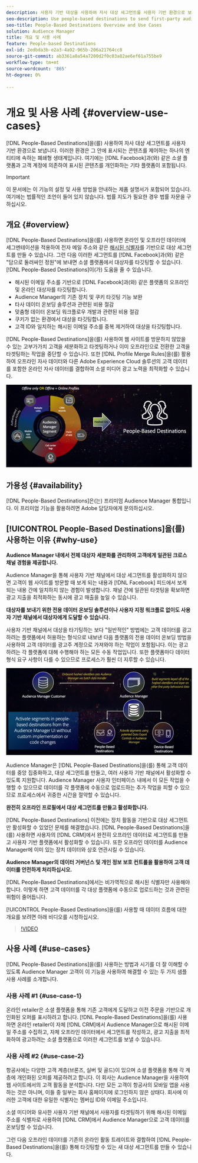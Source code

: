 ```yaml
---
description: 사용자 기반 대상을 사용하여 자사 대상 세그먼트를 사용자 기반 환경으로 보냅니다. 이러한 환경은 그 안에 표시되는 콘텐츠를 제어하는 하나의 엔티티에 속하는 폐쇄형 생태계입니다. 여기에는 Facebook과 같은 소셜 플랫폼과, 고객 계정에 의존하여 표시된 콘텐츠를 개인화하는 기타 플랫폼이 포함됩니다.
seo-description: Use people-based destinations to send first-party audience segments to people-based environments. These environments are closed ecosystems belonging to one entity that controls the content that is being displayed within it. They include social platforms such as Facebook, and other platforms that rely on customer accounts to personalize the displayed content.
seo-title: People-Based Destinations Overview and Use Cases
solution: Audience Manager
title: 개요 및 사용 사례
feature: People-based Destinations
exl-id: 2edbda3b-e2a3-4a92-965b-206a21764cc8
source-git-commit: ab3361a0a54a7200d2f0c03a82ae6ef61a755be9
workflow-type: tm+mt
source-wordcount: '865'
ht-degree: 0%

---
```


# 개요 및 사용 사례 {#overview-use-cases}

[!DNL People-Based Destinations]을(를) 사용하여 자사 대상 세그먼트를 사용자 기반 환경으로 보냅니다. 이러한 환경은 그 안에 표시되는 콘텐츠를 제어하는 하나의 엔티티에 속하는 폐쇄형 생태계입니다. 여기에는 [!DNL Facebook]과(와) 같은 소셜 플랫폼과 고객 계정에 의존하여 표시된 콘텐츠를 개인화하는 기타 플랫폼이 포함됩니다.

>[!IMPORTANT]
>이 문서에는 이 기능의 설정 및 사용 방법을 안내하는 제품 설명서가 포함되어 있습니다. 여기에는 법률적인 조언이 들어 있지 않습니다. 법률 지도가 필요한 경우 법률 자문을 구하십시오.

## 개요 {#overview}

[!DNL People-Based Destinations]을(를) 사용하면 온라인 및 오프라인 데이터에 세그멘테이션을 적용하여 전자 메일 주소와 같은 [해시된 식별자](people-based-destinations-prerequisites.md#hashing-requirements)를 기반으로 대상 세그먼트를 만들 수 있습니다. 그런 다음 이러한 세그먼트를 [!DNL Facebook]과(와) 같은 &quot;담으로 둘러싸인 정원&quot;에 보내면 소셜 플랫폼에서 대상자를 타깃팅할 수 있습니다. [!DNL People-Based Destinations]이(가) 도움을 줄 수 있습니다.

* 해시된 이메일 주소를 기반으로 [!DNL Facebook]과(와) 같은 플랫폼의 오프라인 및 온라인 대상자를 타깃팅합니다.
* Audience Manager의 기존 장치 및 쿠키 타깃팅 기능 보완
* 타사 데이터 온보딩 솔루션과 관련된 비용 절감
* 맞춤형 데이터 온보딩 워크플로우 개발과 관련된 비용 절감
* 쿠키가 없는 환경에서 대상을 타깃팅합니다.
* 고객 ID와 일치하는 해시된 이메일 주소를 중복 제거하여 대상을 타깃팅합니다.

[!DNL People-Based Destinations]을(를) 사용하여 웹 사이트를 방문하지 않았을 수 있는 고부가가치 고객을 세분화하고 타겟팅하거나 이미 오프라인으로 전환한 고객을 타겟팅하는 작업을 중단할 수 있습니다. 또한 [!DNL Profile Merge Rules]을(를) 활용하여 오프라인 자사 데이터와 다른 Adobe Experience Cloud 솔루션의 고객 데이터를 포함한 온라인 자사 데이터를 결합하여 소셜 미디어 광고 노력을 최적화할 수 있습니다.

![pbd-overview](assets/pbd-overview.png)

## 가용성 {#availability}

[!DNL People-Based Destinations]은(는) 프리미엄 Audience Manager 통합입니다. 이 프리미엄 기능을 활용하려면 Adobe 담당자에게 문의하십시오.

## [!UICONTROL People-Based Destinations]을(를) 사용하는 이유 {#why-use}

**Audience Manager 내에서 전체 대상자 세분화를 관리하여 고객에게 일관된 크로스 채널 경험을 제공합니다.**

Audience Manager을 통해 사용자 기반 채널에서 대상 세그먼트를 활성화하지 않으면 고객이 웹 사이트를 방문할 때 보게 되는 내용과 [!DNL Facebook] 피드에서 보게 되는 내용 간에 일치하지 않는 경험이 발생합니다. 채널 간에 일관된 타겟팅을 확보하면 광고 지출을 최적화하는 동시에 광고 매출을 높일 수 있습니다.

**대상자를 보내기 위한 전용 데이터 온보딩 솔루션이나 사용자 지정 워크플로 없이도 사용자 기반 채널에서 대상자에게 도달할 수 있습니다.**

사용자 기반 채널에서 대상을 타기팅하는 보다 &quot;일반적인&quot; 방법에는 고객 데이터를 광고하려는 플랫폼에서 허용하는 형식으로 내보낸 다음 플랫폼의 전용 데이터 온보딩 방법을 사용하여 고객 데이터를 광고주 계정으로 가져와야 하는 작업이 포함됩니다. 이는 광고하려는 각 플랫폼에 대해 수행해야 하는 모든 수동 작업입니다. 또한 플랫폼마다 데이터 형식 요구 사항이 다를 수 있으므로 프로세스가 훨씬 더 지루할 수 있습니다.

![pbd-overview](assets/pbd-diagram.png)

Audience Manager은 [!DNL People-Based Destinations]을(를) 통해 고객 데이터를 중앙 집중화하고, 대상 세그먼트를 만들고, 여러 사용자 기반 채널에서 활성화할 수 있도록 지원합니다. Audience Manager 사용자 인터페이스 내에서 이 모든 작업을 수행할 수 있으므로 데이터를 각 플랫폼에 수동으로 업로드하는 추가 작업을 피할 수 있으므로 프로세스에서 귀중한 시간을 절약할 수 있습니다.

**완전히 오프라인 프로필에서 대상 세그먼트를 만들고 활성화합니다.**

[!DNL People-Based Destinations] 이전에는 장치 활동을 기반으로 대상 세그먼트만 활성화할 수 있었던 문제를 해결했습니다. [!DNL People-Based Destinations]을(를) 사용하면 사용자의 [!DNL CRM]에서 완전히 오프라인 데이터로 세그먼트를 만들고 사용자 기반 플랫폼에서 활성화할 수 있습니다. 또한 오프라인 데이터를 Audience Manager에 이미 있는 장치 데이터와 상호 연관시킬 수 있습니다.

**Audience Manager의 데이터 거버넌스 및 개인 정보 보호 컨트롤을 활용하여 고객 데이터를 안전하게 처리하십시오.**

[!DNL People-Based Destinations]에서는 비가역적으로 해시된 식별자만 사용해야 합니다. 이렇게 하면 고객 데이터를 각 대상 플랫폼에 수동으로 업로드하는 것과 관련된 위험이 줄어듭니다.

[!UICONTROL People-Based Destinations]을(를) 사용할 때 데이터 흐름에 대한 개요를 보려면 아래 비디오를 시청하십시오.

>[!VIDEO](https://video.tv.adobe.com/v/31969?captions=kor)

## 사용 사례 {#use-cases}

[!DNL People-Based Destinations]을(를) 사용하는 방법과 시기를 더 잘 이해할 수 있도록 Audience Manager 고객이 이 기능을 사용하여 해결할 수 있는 두 가지 샘플 사용 사례를 소개합니다.

### 사용 사례 #1 {#use-case-1}

온라인 retailer은 소셜 플랫폼을 통해 기존 고객에게 도달하고 이전 주문을 기반으로 개인화된 오퍼를 표시하려고 합니다. [!DNL People-Based Destinations]을(를) 사용하면 온라인 retailer이 자체 [!DNL CRM]에서 Audience Manager으로 해시된 이메일 주소를 수집하고, 자체 오프라인 데이터에서 세그먼트를 작성하고, 광고 지출을 최적화하여 광고하려는 소셜 플랫폼으로 이러한 세그먼트를 보낼 수 있습니다.

### 사용 사례 #2 {#use-case-2}

항공사에는 다양한 고객 계층(브론즈, 실버 및 골드)이 있으며 소셜 플랫폼을 통해 각 계층에 개인화된 오퍼를 제공하려고 합니다. 이 회사는 Audience Manager을 사용하여 웹 사이트에서의 고객 활동을 분석합니다. 다만 모든 고객이 항공사의 모바일 앱을 사용하는 것은 아니며, 이들 중 일부는 회사 홈페이지에 로그인하지 않은 상태다. 회사에 이러한 고객에 대한 유일한 식별자는 멤버십 ID와 이메일 주소입니다.

소셜 미디어와 유사한 사용자 기반 채널에서 사용자를 타겟팅하기 위해 해시된 이메일 주소를 식별자로 사용하여 [!DNL CRM]에서 Audience Manager으로 고객 데이터를 온보딩할 수 있습니다.

그런 다음 오프라인 데이터를 기존의 온라인 활동 트레이트와 결합하여 [!DNL People-Based Destinations]을(를) 통해 타깃팅할 수 있는 새 대상 세그먼트를 만들 수 있습니다.
